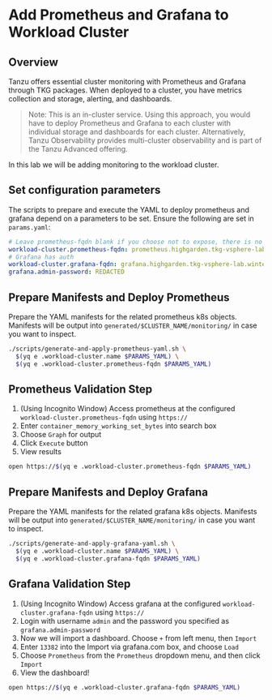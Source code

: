 # Add Prometheus and Grafana to Workload Cluster

## Overview

Tanzu offers essential cluster monitoring with Prometheus and Grafana through TKG packages.  When deployed to a cluster, you have metrics collection and storage, alerting, and dashboards.

>Note: This is an in-cluster service.  Using this approach, you would have to deploy Prometheus and Grafana to each cluster with individual storage and dashboards for each cluster.  Alternatively, Tanzu Observability provides multi-cluster observability and is part of the Tanzu Advanced offering.

In this lab we will be adding monitoring to the workload cluster.

## Set configuration parameters

The scripts to prepare and execute the YAML to deploy prometheus and grafana depend on a parameters to be set.  Ensure the following are set in `params.yaml`:

```yaml
# Leave prometheus-fqdn blank if you choose not to expose, there is no auth
workload-cluster.prometheus-fqdn: prometheus.highgarden.tkg-vsphere-lab.winterfell.live
# Grafana has auth
workload-cluster.grafana-fqdn: grafana.highgarden.tkg-vsphere-lab.winterfell.live
grafana.admin-password: REDACTED
```

## Prepare Manifests and Deploy Prometheus

Prepare the YAML manifests for the related prometheus k8s objects.  Manifests will be output into `generated/$CLUSTER_NAME/monitoring/` in case you want to inspect.

```bash
./scripts/generate-and-apply-prometheus-yaml.sh \
  $(yq e .workload-cluster.name $PARAMS_YAML) \
  $(yq e .workload-cluster.prometheus-fqdn $PARAMS_YAML)
```

## Prometheus Validation Step

1. (Using Incognito Window) Access prometheus at the configured `workload-cluster.prometheus-fqdn` using `https://`
2. Enter `container_memory_working_set_bytes` into search box
3. Choose `Graph` for output
4. Click `Execute` button
5. View results

```bash
open https://$(yq e .workload-cluster.prometheus-fqdn $PARAMS_YAML)
```

## Prepare Manifests and Deploy Grafana

Prepare the YAML manifests for the related grafana k8s objects.  Manifests will be output into `generated/$CLUSTER_NAME/monitoring/` in case you want to inspect.

```bash
./scripts/generate-and-apply-grafana-yaml.sh \
  $(yq e .workload-cluster.name $PARAMS_YAML) \
  $(yq e .workload-cluster.grafana-fqdn $PARAMS_YAML)
```

## Grafana Validation Step

1. (Using Incognito Window) Access grafana at the configured `workload-cluster.grafana-fqdn` using `https://`
2. Login with username `admin` and the password you specified as `grafana.admin-password`
3. Now we will import a dashboard.  Choose `+` from left menu, then `Import`
4. Enter `13382` into the Import via grafana.com box, and choose `Load`
5. Choose `Prometheus` from the `Prometheus` dropdown menu, and then click `Import`
6. View the dashboard!

```bash
open https://$(yq e .workload-cluster.grafana-fqdn $PARAMS_YAML)
```
